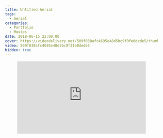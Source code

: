 ```yaml
---
title: Untitled Aerial
tags:
  - Aerial
categories:
  - Portfolio
  - Movies
date: 2018-06-15 22:00:00
cover: https://videodelivery.net/509f038afc4695e48d5bc9f3fe0dede5/thumbnails/thumbnail.jpg?time=2m2s
video: 509f038afc4695e48d5bc9f3fe0dede5
hidden: true
---
```


<figure>
  <div style="position: relative; padding-top: 56.25%;"><iframe src="https://iframe.videodelivery.net/509f038afc4695e48d5bc9f3fe0dede5?preload=metadata&poster=https%3A%2F%2Fvideodelivery.net%2F509f038afc4695e48d5bc9f3fe0dede5%2Fthumbnails%2Fthumbnail.jpg%3Ftime%3D2m2s%26height%3D600" style="border: none; position: absolute; top: 0; left: 0; height: 100%; width: 100%;" allow="accelerometer; gyroscope; autoplay; encrypted-media; picture-in-picture;" allowfullscreen="true"></iframe></div>
</figure>

